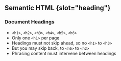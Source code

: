## Semantic HTML {slot="heading"}

### Document Headings

- `<h1>`, `<h2>`, `<h3>`, `<h4>`, `<h5>`, `<h6>`
- Only one `<h1>` per page
- Headings must not skip ahead, so no `<h1>` to `<h3>`
- But you may skip back, to `<h6>` to `<h2>`
- Phrasing content must intervene between headings

